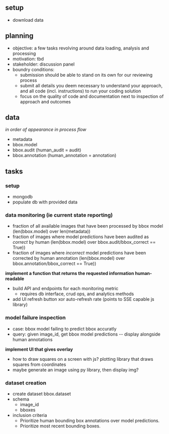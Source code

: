 ## setup

- download data

## planning

- objective: a few tasks revolving around data loading, analysis and processing
- motivation: tbd
- stakeholder: discussion panel
- boundry conditions:
  - submission should be able to stand on its own for our reviewing process
  - submit all details you deem necessary to understand your approach, and all code (incl. instructions) to run your coding solution
  - focus on the quality of code and documentation next to inspection of approach and outcomes

## data

*in order of appearance in process flow*

- metadata
- bbox.model
- bbox.audit (human_audit = audit)
- bbox.annotation (human_annotation = annotation)

## tasks

### setup

- mongodb
- populate db with provided data

### data monitoring (ie current state reporting)

- fraction of all available images that have been processed by bbox model (len(bbox.model) over len(metadata))
- fraction of images where model predictions have been audited as *correct* by human (len(bbox.model) over bbox.audit/bbox_correct == True))
- fraction of images where *incorrect* model predictions have been corrected by human annotation (len(bbox.model) over bbox.annotation/bbox_correct == True))

**implement a function that returns the requested information human-readable**

- build API and endpoints for each monitoring metric
  - requires db interface, crud ops, and analytics methods
- add UI refresh button xor auto-refresh rate (points to SSE capable js library)

### model failure inspection

- case: bbox model failing to predict bbox accuratly
- query: given image_id, get bbox model predictions -- display alongside human annotations

**implement UI that gives overlay**

- how to draw squares on a screen with js? plotting library that draws squares from coordinates
- maybe generate an image using py library, then display img?

### dataset creation

- create dataset bbox.dataset
- schema
  - image_id
  - bboxes
- inclusion criteria
  - Prioritize human bounding box annotations over model predictions.
  - Prioritize most recent bounding boxes.
